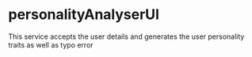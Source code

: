 # personalityAnalyserUI
This service accepts the user details and generates the user personality traits as well  as typo error
